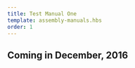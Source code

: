 ```yaml
---
title: Test Manual One
template: assembly-manuals.hbs
order: 1
---
```


## Coming in December, 2016
